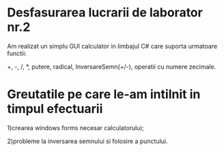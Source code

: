 # Desfasurarea lucrarii de laborator nr.2

Am realizat un simplu GUI calculator in limbajul C# care suporta urmatoare functii: 

+, -, /, *, putere, radical, InversareSemn(+/-), operatii cu numere zecimale.



# Greutatile pe care le-am intilnit in timpul efectuarii 

1)crearea windows forms necesar calculatorului;

2)probleme la inversarea semnului si folosire a punctului. 